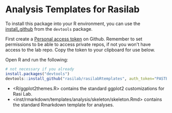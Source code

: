 # Analysis Templates for Rasilab

To install this package into your R environment, you can use the [install_github](https://www.rdocumentation.org/packages/devtools/versions/1.13.3/topics/install_github) from the `devtools` package.

First create a [Personal access token](https://github.com/settings/tokens) on Github. 
Remember to set permissions to be able to access private repos, if not you won't have access to the lab repo.
Copy the token to your clipboard for use below.

Open R and run the following:
```R
# not necessary if you already 
install.packages("devtools")
devtools::install_github("rasilab/rasilabRtemplates", auth_token="PASTE_YOUR_TOKEN_HERE")
```

- <R/ggplot2themes.R> contains the standard ggplot2 customizations for Rasi Lab.
- <inst/rmarkdown/templates/analysis/skeleton/skeleton.Rmd> contains the standard Rmarkdown template for analyses.



